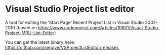 # Visual Studio Project list editor

A tool for editing the 'Start Page' Recent Project List in Visual Studio 2002-2010
(based on https://www.codeproject.com/Articles/10831/Visual-Studio-Project-MRU-List-Editor)

You can get the latest binary here: https://github.com/sergiye/VSProjectListEditor/releases

